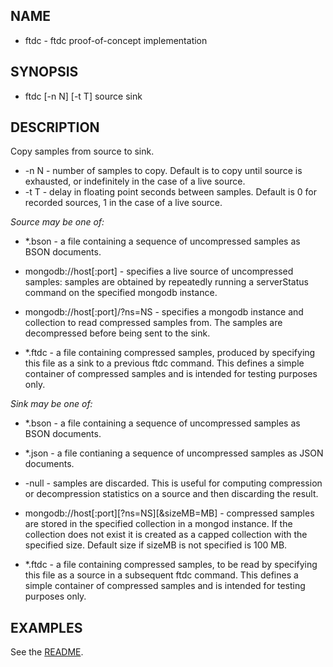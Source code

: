 ## NAME
* ftdc - ftdc proof-of-concept implementation

## SYNOPSIS

* ftdc [-n N] [-t T] source sink

## DESCRIPTION

Copy samples from source to sink.

* -n N - number of samples to copy. Default is to copy until source is
  exhausted, or indefinitely in the case of a live source.
* -t T - delay in floating point seconds between samples. Default is
   0 for recorded sources, 1 in the case of a live source.


*Source may be one of:*

* *.bson - a file containing a sequence of uncompressed samples as
   BSON documents.

* mongodb://host[:port] - specifies a live source of uncompressed
  samples: samples are obtained by repeatedly running a serverStatus
  command on the specified mongodb instance.

* mongodb://host[:port]/?ns=NS - specifies a mongodb instance and
  collection to read compressed samples from. The samples are
  decompressed before being sent to the sink.

* *.ftdc - a file containing compressed samples, produced by
   specifying this file as a sink to a previous ftdc command. This
   defines a simple container of compressed samples and is intended
   for testing purposes only.

*Sink may be one of:*

* *.bson - a file containing a sequence of uncompressed samples as
   BSON documents.

* *.json - a file contianing a sequence of uncompressed samples as
   JSON documents.

* -null - samples are discarded. This is useful for computing
   compression or decompression statistics on a source and then
   discarding the result.

* mongodb://host[:port][?ns=NS][&sizeMB=MB] - compressed samples are
  stored in the specified collection in a mongod instance. If the
  collection does not exist it is created as a capped collection with
  the specified size. Default size if sizeMB is not specified is 100
  MB.

* *.ftdc - a file containing compressed samples, to be read by
   specifying this file as a source in a subsequent ftdc command. This
   defines a simple container of compressed samples and is intended
   for testing purposes only.



## EXAMPLES

See the [README](README.md).
